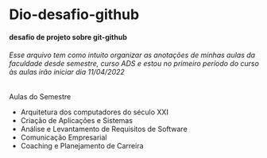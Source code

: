 # Dio-desafio-github
#### desafio de projeto sobre git-github

###### Esse arquivo tem como intuito organizar as anotações de minhas aulas da faculdade desde semestre, curso ADS e estou no primeiro período do curso às aulas irão iniciar dia 11/04/2022

Aulas do Semestre 

- Arquitetura dos computadores do século XXI
- Criação de Aplicações e Sistemas
- Análise e Levantamento de Requisitos de Software
- Comunicação Empresarial
- Coaching e Planejamento de Carreira 
